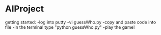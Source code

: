 # AIProject

getting started:
  -log into putty
  -vi guessWho.py
  -copy and paste code into file
  -in the terminal type "python guessWho.py"
  -play the game!
